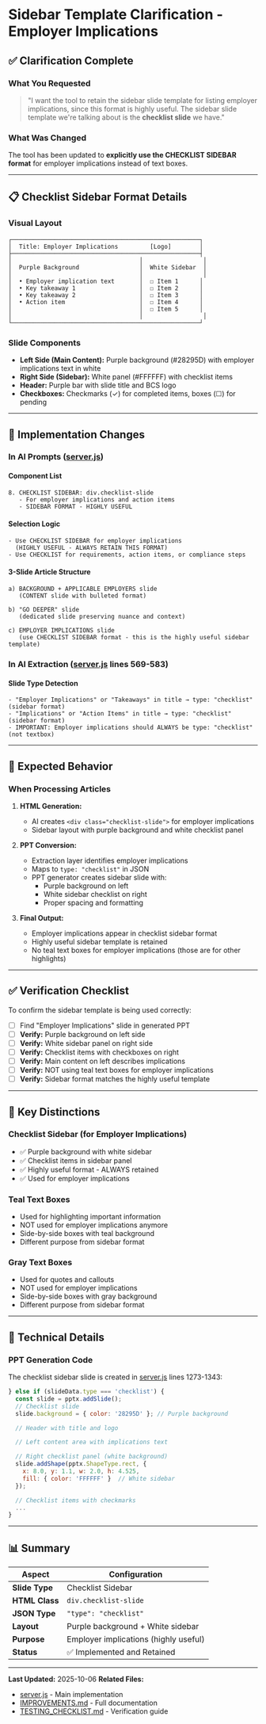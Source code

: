 # Sidebar Template Clarification - Employer Implications

## ✅ Clarification Complete

### What You Requested
> "I want the tool to retain the sidebar slide template for listing employer implications, since this format is highly useful. The sidebar slide template we're talking about is the **checklist slide** we have."

### What Was Changed

The tool has been updated to **explicitly use the CHECKLIST SIDEBAR format** for employer implications instead of text boxes.

---

## 📋 Checklist Sidebar Format Details

### Visual Layout
```
┌─────────────────────────────────────────────────────┐
│  Title: Employer Implications         [Logo]        │
├─────────────────────────────────────────────────────┤
│                                    │                 │
│  Purple Background                 │  White Sidebar  │
│                                    │                 │
│  • Employer implication text       │  ☐ Item 1      │
│  • Key takeaway 1                  │  ☐ Item 2      │
│  • Key takeaway 2                  │  ☐ Item 3      │
│  • Action item                     │  ☐ Item 4      │
│                                    │  ☐ Item 5      │
│                                    │                 │
└─────────────────────────────────────────────────────┘
```

### Slide Components
- **Left Side (Main Content):** Purple background (#28295D) with employer implications text in white
- **Right Side (Sidebar):** White panel (#FFFFFF) with checklist items
- **Header:** Purple bar with slide title and BCS logo
- **Checkboxes:** Checkmarks (✓) for completed items, boxes (☐) for pending

---

## 🔄 Implementation Changes

### In AI Prompts ([server.js](test/server.js))

#### Component List
```
8. CHECKLIST SIDEBAR: div.checklist-slide
   - For employer implications and action items
   - SIDEBAR FORMAT - HIGHLY USEFUL
```

#### Selection Logic
```
- Use CHECKLIST SIDEBAR for employer implications
  (HIGHLY USEFUL - ALWAYS RETAIN THIS FORMAT)
- Use CHECKLIST for requirements, action items, or compliance steps
```

#### 3-Slide Article Structure
```
a) BACKGROUND + APPLICABLE EMPLOYERS slide
   (CONTENT slide with bulleted format)

b) "GO DEEPER" slide
   (dedicated slide preserving nuance and context)

c) EMPLOYER IMPLICATIONS slide
   (use CHECKLIST SIDEBAR format - this is the highly useful sidebar template)
```

### In AI Extraction ([server.js](test/server.js) lines 569-583)

#### Slide Type Detection
```
- "Employer Implications" or "Takeaways" in title → type: "checklist" (sidebar format)
- "Implications" or "Action Items" in title → type: "checklist" (sidebar format)
- IMPORTANT: Employer implications should ALWAYS be type: "checklist" (not textbox)
```

---

## 🎯 Expected Behavior

### When Processing Articles

1. **HTML Generation:**
   - AI creates `<div class="checklist-slide">` for employer implications
   - Sidebar layout with purple background and white checklist panel

2. **PPT Conversion:**
   - Extraction layer identifies employer implications
   - Maps to `type: "checklist"` in JSON
   - PPT generator creates sidebar slide with:
     - Purple background on left
     - White sidebar checklist on right
     - Proper spacing and formatting

3. **Final Output:**
   - Employer implications appear in checklist sidebar format
   - Highly useful sidebar template is retained
   - No teal text boxes for employer implications (those are for other highlights)

---

## ✅ Verification Checklist

To confirm the sidebar template is being used correctly:

- [ ] Find "Employer Implications" slide in generated PPT
- [ ] **Verify:** Purple background on left side
- [ ] **Verify:** White sidebar panel on right side
- [ ] **Verify:** Checklist items with checkboxes on right
- [ ] **Verify:** Main content on left describes implications
- [ ] **Verify:** NOT using teal text boxes for employer implications
- [ ] **Verify:** Sidebar format matches the highly useful template

---

## 📝 Key Distinctions

### Checklist Sidebar (for Employer Implications)
- ✅ Purple background with white sidebar
- ✅ Checklist items in sidebar panel
- ✅ Highly useful format - ALWAYS retained
- ✅ Used for employer implications

### Teal Text Boxes
- Used for highlighting important information
- NOT used for employer implications anymore
- Side-by-side boxes with teal background
- Different purpose from sidebar format

### Gray Text Boxes
- Used for quotes and callouts
- NOT used for employer implications
- Side-by-side boxes with gray background
- Different purpose from sidebar format

---

## 🔧 Technical Details

### PPT Generation Code
The checklist sidebar slide is created in [server.js](test/server.js) lines 1273-1343:

```javascript
} else if (slideData.type === 'checklist') {
  const slide = pptx.addSlide();
  // Checklist slide
  slide.background = { color: '28295D' }; // Purple background

  // Header with title and logo

  // Left content area with implications text

  // Right checklist panel (white background)
  slide.addShape(pptx.ShapeType.rect, {
    x: 8.0, y: 1.1, w: 2.0, h: 4.525,
    fill: { color: 'FFFFFF' }  // White sidebar
  });

  // Checklist items with checkmarks
  ...
}
```

---

## 📊 Summary

| Aspect | Configuration |
|--------|--------------|
| **Slide Type** | Checklist Sidebar |
| **HTML Class** | `div.checklist-slide` |
| **JSON Type** | `"type": "checklist"` |
| **Layout** | Purple background + White sidebar |
| **Purpose** | Employer implications (highly useful) |
| **Status** | ✅ Implemented and Retained |

---

**Last Updated:** 2025-10-06
**Related Files:**
- [server.js](test/server.js) - Main implementation
- [IMPROVEMENTS.md](test/IMPROVEMENTS.md) - Full documentation
- [TESTING_CHECKLIST.md](test/TESTING_CHECKLIST.md) - Verification guide
